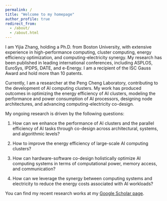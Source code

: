 ```yaml
---
permalink: /
title: "Welcome to my homepage"
author_profile: true
redirect_from: 
  - /about/
  - /about.html
---
```


I am Yijia Zhang, holding a Ph.D. from Boston University, with extensive experience in high-performance computing, cluster computing, energy efficiency optimization, and computing-electricity synergy. My research has been published in leading international conferences, including ASPLOS, EuroSys, IPDPS, DATE, and e-Energy. I am a recipient of the ISC Gauss Award and hold more than 10 patents.

Currently, I am a researcher at the Peng Cheng Laboratory, contributing to the development of AI computing clusters. My work has produced outcomes in optimizing the energy efficiency of AI clusters, modeling the performance and power consumption of AI processors, designing node architectures, and advancing computing-electricity co-design.

My ongoing research is driven by the following questions:

1. How can we enhance the performance of AI clusters and the parallel efficiency of AI tasks through co-design across architectural, systems, and algorithmic levels?

2. How to improve the energy efficiency of large-scale AI computing clusters?

3. How can hardware-software co-design holistically optimize AI computing systems in terms of computational power, memory access, and communication?

4. How can we leverage the synergy between computing systems and electricity to reduce the energy costs associated with AI workloads?

You can find my recent research works at my [Google Scholar page](https://scholar.google.com/citations?hl=en&user=A9D-ytoAAAAJ&view_op=list_works&sortby=pubdate).
